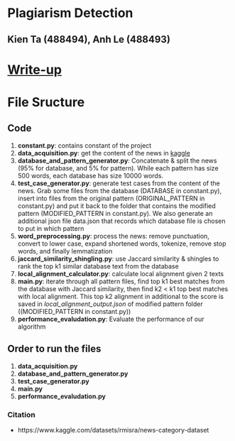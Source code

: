 <h1>Plagiarism Detection</h1>
<h2>Kien Ta (488494), Anh Le (488493)</h2>
<h1><a href="https://docs.google.com/document/d/1p5UACqMd2nTA0Zw2z1BCI-j3GaJ-Gfu74-aEhVmHXFk/edit">Write-up</a></h1>

<h1>File Sructure</h1>
<h2>Code</h2>
<ol>
    <li><strong>constant.py</strong>: contains constant of the project</li>
    <li><strong>data_acquisition.py</strong>: get the content of the news in <a href="https://www.kaggle.com/datasets/rmisra/news-category-dataset">kaggle</a> </li>
    <li><strong>database_and_pattern_generator.py</strong>: Concatenate & split the news (95% for database, and 5% for pattern). While each pattern has size 500 words, each database has size 10000 words.</li>
    <li><strong>test_case_generator.py</strong>: generate test cases from the content of the news. Grab some files from the database (DATABASE in constant.py), insert into files from the original pattern (ORIGINAL_PATTERN in constant.py) and put it back to the folder that contains the modified pattern (MODIFIED_PATTERN in constant.py). We also generate an additional json file data.json that records which database file is chosen to put in which pattern</a> </li>
    <li><strong>word_preprocessing.py</strong>: process the news: remove punctuation, convert to lower case, expand shortened words, tokenize, remove stop words, and finally lemmatization </li>
    <li><strong>jaccard_similarity_shingling.py</strong>: use Jaccard similarity & shingles to rank the top k1 similar database text from the database </li>
    <li><strong>local_alignment_calculator.py</strong>: calculate local alignment given 2 texts </li>
    <li><strong>main.py</strong>: iterate through all pattern files, find top k1 best matches from the database with Jaccard similarity, then find k2 &#x3c; k1 top best matches with local alignment. This top k2 alignment in additional to the score is saved in <i>local_alignment_output.json</i> of modified pattern folder ((MODIFIED_PATTERN in constant.py))<i></i> </li>
    <li><strong>performance_evaludation.py</strong>: Evaluate the performance of our algorithm </li>
</ol>
<h2>Order to run the files</h2>
<ol>
    <li><strong>data_acquisition.py</strong>
    <li><strong>database_and_pattern_generator.py</strong>
    <li><strong>test_case_generator.py</strong></li>
    <li><strong>main.py</strong></li>
    <li><strong>performance_evaludation.py</strong></li>
</ol>
<h3>Citation</h3>
<ul>
    <li>https://www.kaggle.com/datasets/rmisra/news-category-dataset</li>
</ul>
